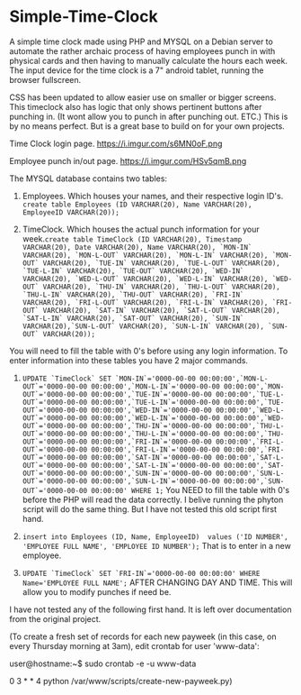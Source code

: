 # Simple-Time-Clock
A simple time clock made using PHP and MYSQL on a Debian server to automate the rather archaic process of having employees punch in with physical cards and then having to manually calculate the hours each week. The input device for the time clock is a 7" android tablet, running the browser fullscreen.

CSS has been updated to allow easier use on smaller or bigger screens. This timeclock also has logic that only shows pertinent buttons after punching in. (It wont allow you to punch in after punching out. ETC.) This is by no means perfect. But is a great base to build on for your own projects.

Time Clock login page.
https://i.imgur.com/s6MN0oF.png

Employee punch in/out page.
https://i.imgur.com/HSv5qmB.png


The MYSQL database contains two tables:

1. Employees. Which houses your names, and their respective login ID's. 
``create table Employees (ID VARCHAR(20), Name VARCHAR(20), EmployeeID VARCHAR(20));``

2. TimeClock. Which houses the actual punch information for your week.``create table TimeClock (ID VARCHAR(20), Timestamp VARCHAR(20), Date VARCHAR(20), Name VARCHAR(20), `MON-IN` VARCHAR(20), `MON-L-OUT` VARCHAR(20), `MON-L-IN` VARCHAR(20), `MON-OUT` VARCHAR(20), `TUE-IN` VARCHAR(20), `TUE-L-OUT` VARCHAR(20), `TUE-L-IN` VARCHAR(20), `TUE-OUT` VARCHAR(20), `WED-IN` VARCHAR(20), `WED-L-OUT` VARCHAR(20), `WED-L-IN` VARCHAR(20), `WED-OUT` VARCHAR(20), `THU-IN` VARCHAR(20), `THU-L-OUT` VARCHAR(20), `THU-L-IN` VARCHAR(20), `THU-OUT` VARCHAR(20), `FRI-IN` VARCHAR(20), `FRI-L-OUT` VARCHAR(20), `FRI-L-IN` VARCHAR(20), `FRI-OUT` VARCHAR(20), `SAT-IN` VARCHAR(20), `SAT-L-OUT` VARCHAR(20), `SAT-L-IN` VARCHAR(20), `SAT-OUT` VARCHAR(20), `SUN-IN` VARCHAR(20),`SUN-L-OUT` VARCHAR(20), `SUN-L-IN` VARCHAR(20), `SUN-OUT` VARCHAR(20));``

You will need to fill the table with 0's before using any login information. To enter information into these tables you have 2 major commands.

1. ``UPDATE `TimeClock` SET `MON-IN`='0000-00-00 00:00:00',`MON-L-OUT`='0000-00-00 00:00:00',`MON-L-IN`='0000-00-00 00:00:00',`MON-OUT`='0000-00-00 00:00:00',`TUE-IN`='0000-00-00 00:00:00',`TUE-L-OUT`='0000-00-00 00:00:00',`TUE-L-IN`='0000-00-00 00:00:00',`TUE-OUT`='0000-00-00 00:00:00',`WED-IN`='0000-00-00 00:00:00',`WED-L-OUT`='0000-00-00 00:00:00',`WED-L-IN`='0000-00-00 00:00:00',`WED-OUT`='0000-00-00 00:00:00',`THU-IN`='0000-00-00 00:00:00',`THU-L-OUT`='0000-00-00 00:00:00',`THU-L-IN`='0000-00-00 00:00:00',`THU-OUT`='0000-00-00 00:00:00',`FRI-IN`='0000-00-00 00:00:00',`FRI-L-OUT`='0000-00-00 00:00:00',`FRI-L-IN`='0000-00-00 00:00:00',`FRI-OUT`='0000-00-00 00:00:00',`SAT-IN`='0000-00-00 00:00:00',`SAT-L-OUT`='0000-00-00 00:00:00',`SAT-L-IN`='0000-00-00 00:00:00',`SAT-OUT`='0000-00-00 00:00:00',`SUN-IN`='0000-00-00 00:00:00',`SUN-L-OUT`='0000-00-00 00:00:00',`SUN-L-IN`='0000-00-00 00:00:00',`SUN-OUT`='0000-00-00 00:00:00' WHERE 1;``
You NEED to fill the table with 0's before the PHP will read the data correctly. I belive running the phyton script will do the same thing. But I have not tested this old script first hand. 

2. ``insert into Employees (ID, Name, EmployeeID)  values ('ID NUMBER', 'EMPLOYEE FULL NAME', 'EMPLOYEE ID NUMBER');``
That is to enter in a new employee. 

3. ``UPDATE `TimeClock` SET `FRI-IN`='0000-00-00 00:00:00' WHERE Name='EMPLOYEE FULL NAME';``
AFTER CHANGING DAY AND TIME. This will allow you to modify punches if need be. 

I have not tested any of the following first hand. It is left over documentation from the original project. 


(To create a fresh set of records for each new payweek (in this case, on every Thursday morning at 3am), edit crontab for user 'www-data':

user@hostname:~$ sudo crontab -e -u www-data

0 3 * * 4 python /var/www/scripts/create-new-payweek.py)
